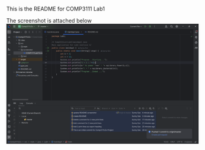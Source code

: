 This is the README for COMP3111 Lab1

The screenshot is attached below
![Screenshot](../../../screenshot/COMP3111_Lab1_Screenshot.png)
